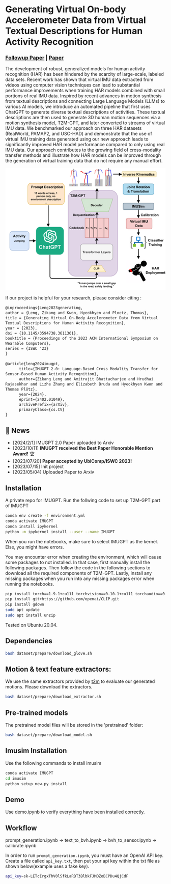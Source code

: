 # Generating Virtual On-body Accelerometer Data from Virtual Textual Descriptions for Human Activity Recognition

### [Followup Paper](https://arxiv.org/abs/2402.01049) | [Paper](https://dl.acm.org/doi/10.1145/3594738.3611361)

The development of robust, generalized models for human activity recognition (HAR) has been hindered by the scarcity of large-scale, labeled data sets. Recent work has shown that virtual IMU data extracted from videos using computer vision techniques can lead to substantial performance improvements when training HAR models combined with small portions of real IMU data. Inspired by recent advances in motion synthesis from textual descriptions and connecting Large Language Models (LLMs) to various AI models, we introduce an automated pipeline that first uses ChatGPT to generate diverse textual descriptions of activities. These textual descriptions are then used to generate 3D human motion sequences via a motion synthesis model, T2M-GPT, and later converted to streams of virtual IMU data. We benchmarked our approach on three HAR datasets (RealWorld, PAMAP2, and USC-HAD) and demonstrate that the use of virtual IMU training data generated using our new approach leads to significantly improved HAR model performance compared to only using real IMU data. Our approach contributes to the growing field of cross-modality transfer methods and illustrate how HAR models can be improved through the generation of virtual training data that do not require any manual effort.

![Example Image](IMUGPT.png)

If our project is helpful for your research, please consider citing :

```
@inproceedings{Leng2023generating,
author = {Leng, Zikang and Kwon, Hyeokhyen and Ploetz, Thomas},
title = {Generating Virtual On-Body Accelerometer Data from Virtual Textual Descriptions for Human Activity Recognition},
year = {2023},
doi = {10.1145/3594738.3611361},
booktitle = {Proceedings of the 2023 ACM International Symposium on Wearable Computers},
series = {ISWC '23}
}

@article{leng2024imugpt,
      title={IMUGPT 2.0: Language-Based Cross Modality Transfer for Sensor-Based Human Activity Recognition},
      author={Zikang Leng and Amitrajit Bhattacharjee and Hrudhai Rajasekhar and Lizhe Zhang and Elizabeth Bruda and Hyeokhyen Kwon and Thomas Plötz},
      year={2024},
      eprint={2402.01049},
      archivePrefix={arXiv},
      primaryClass={cs.CV}
}
```

## 🚩 News

- [2024/2/1] IMUGPT 2.0 Paper uploaded to Arxiv
- [2023/10/11] **IMUGPT received the Best Paper Honorable Mention Award!** 🏆
- [2023/07/20] **Paper accepted by UbiComp/ISWC 2023!**
- [2023/07/15] Init project
- [2023/05/04] Uploaded Paper to Arxiv

## Installation

A private repo for IMUGPT. Run the follwing code to set up T2M-GPT part of IMUGPT

```bash
conda env create -f environment.yml
conda activate IMUGPT
conda install ipykernel
python -m ipykernel install --user --name IMUGPT
```

When you run the notebooks, make sure to select IMUGPT as the kernel. Else, you might have errors.

You may encounter error when creating the environment, which will cause some packages to not installed. In that case, first manually install the following packages. Then follow the code in the following sections to download all the required components of T2M-GPT. Lastly, install any missing packages when you run into any missing packages error when running the notebooks.

```bash
pip install torch==1.9.1+cu111 torchvision==0.10.1+cu111 torchaudio==0.9.1 -f https://download.pytorch.org/whl/torch_stable.html
pip install git+https://github.com/openai/CLIP.git
pip install gdown
sudo apt update
sudo apt install unzip
```

Tested on Ubuntu 20.04.

<!-- If you have a GPU that is RTX 30 series or newer, you will need to uninstall torch and install a newer torch version using the following command

```bash
pip uninstall torch
pip install torch==1.9.1+cu111 torchvision==0.10.1+cu111 torchaudio==0.9.1 -f https://download.pytorch.org/whl/torch_stable.html
``` -->

## Dependencies

```bash
bash dataset/prepare/download_glove.sh
```

## Motion & text feature extractors:

We use the same extractors provided by [t2m](https://github.com/EricGuo5513/text-to-motion) to evaluate our generated motions. Please download the extractors.

```bash
bash dataset/prepare/download_extractor.sh
```

## Pre-trained models

The pretrained model files will be stored in the 'pretrained' folder:

```bash
bash dataset/prepare/download_model.sh
```

## Imusim Installation

Use the following commands to install imusim

```bash
conda activate IMUGPT
cd imusim
python setup_new.py install
```

## Demo

Use demo.ipynb to verify everything have been installed correctly.

## Workflow

prompt_generation.ipynb -> text_to_bvh.ipynb -> bvh_to_sensor.ipynb -> calibrate.ipynb

In order to run `prompt_generation.ipynb`, you must have an OpenAI API key. Create a file called `api_key.txt`, then put your api key within the txt file as shown below(example uses a fake key).

```bash
api_key=sk-LETcIrgxThV0lSfkLaRBT3BlbkFJMDZoBCPDu4QjCdF
```
